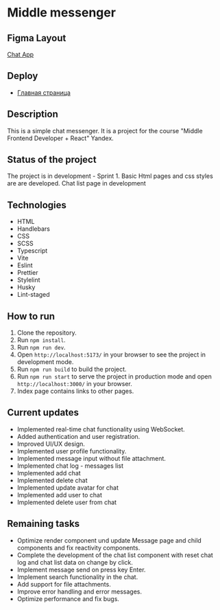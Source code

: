 # Middle messenger

## Figma Layout

[Chat App](https://www.figma.com/file/5l7bz72FHgpx33C2P3SqvS/Chat-Application?type=design&node-id=0-1&mode=design&t=FTQIcWgoMqVHbMmo-0)

## Deploy

- [Главная страница](https://simple-chat-messenger.netlify.app/)

## Description

This is a simple chat messenger. It is a project for the course "Middle Frontend Developer + React" Yandex.

## Status of the project

The project is in development - Sprint 1.
Basic Html pages and css styles are are developed. Chat list page in development

## Technologies

- HTML
- Handlebars
- CSS
- SCSS
- Typescript
- Vite
- Eslint
- Prettier
- Stylelint
- Husky
- Lint-staged

## How to run

1. Clone the repository.
2. Run `npm install`.
3. Run `npm run dev`.
4. Open `http://localhost:5173/` in your browser to see the project in development mode.
5. Run `npm run build` to build the project.
6. Run `npm run start` to serve the project in production mode and open `http://localhost:3000/` in your browser.
7. Index page contains links to other pages.

## Current updates

- Implemented real-time chat functionality using WebSocket.
- Added authentication and user registration.
- Improved UI/UX design.
- Implemented user profile functionality.
- Implemented message input without file attachment.
- Implemented chat log - messages list
- Implemented add chat
- Implemented delete chat
- Implemented update avatar for chat
- Implemented add user to chat
- Implemented delete user from chat

## Remaining tasks

- Optimize render component und update Message page and child components and fix reactivity components.
- Complete the development of the chat list component with reset chat log and chat list data on change by click.
- Implement message send on press key Enter.
- Implement search functionality in the chat.
- Add support for file attachments.
- Improve error handling and error messages.
- Optimize performance and fix bugs.
